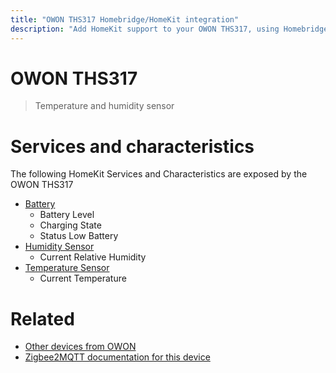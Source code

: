 ```yaml
---
title: "OWON THS317 Homebridge/HomeKit integration"
description: "Add HomeKit support to your OWON THS317, using Homebridge, Zigbee2MQTT and homebridge-z2m."
---
```

<!---
This file has been GENERATED using src/docgen/docgen.ts
DO NOT EDIT THIS FILE MANUALLY!
-->
# OWON THS317
> Temperature and humidity sensor


# Services and characteristics
The following HomeKit Services and Characteristics are exposed by
the OWON THS317

* [Battery](../../battery.md)
  * Battery Level
  * Charging State
  * Status Low Battery
* [Humidity Sensor](../../sensors.md)
  * Current Relative Humidity
* [Temperature Sensor](../../sensors.md)
  * Current Temperature


# Related
* [Other devices from OWON](../index.md#owon)
* [Zigbee2MQTT documentation for this device](https://www.zigbee2mqtt.io/devices/THS317.html)